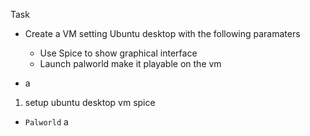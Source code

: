 Task
- Create a VM setting Ubuntu desktop with the following paramaters
  - Use Spice to show graphical interface
  - Launch palworld make it playable on the vm

- a
1. setup ubuntu desktop vm spice
 - `Palworld` a
